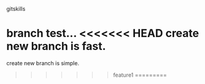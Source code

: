 gitskills

branch test...
<<<<<<< HEAD
create new branch is fast.
=======

create new branch is simple.
>>>>>>> feature1
=========
